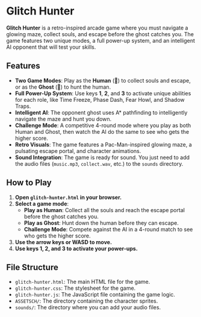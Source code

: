 # Glitch Hunter

**Glitch Hunter** is a retro-inspired arcade game where you must navigate a glowing maze, collect souls, and escape before the ghost catches you. The game features two unique modes, a full power-up system, and an intelligent AI opponent that will test your skills.

## Features

- **Two Game Modes**: Play as the **Human** (🏃) to collect souls and escape, or as the **Ghost** (👻) to hunt the human.
- **Full Power-Up System**: Use keys **1**, **2**, and **3** to activate unique abilities for each role, like Time Freeze, Phase Dash, Fear Howl, and Shadow Traps.
- **Intelligent AI**: The opponent ghost uses A* pathfinding to intelligently navigate the maze and hunt you down.
- **Challenge Mode**: A competitive 4-round mode where you play as both Human and Ghost, then watch the AI do the same to see who gets the higher score.
- **Retro Visuals**: The game features a Pac-Man-inspired glowing maze, a pulsating escape portal, and character animations.
- **Sound Integration**: The game is ready for sound. You just need to add the audio files (`music.mp3`, `collect.wav`, etc.) to the `sounds` directory.

## How to Play

1. **Open `glitch-hunter.html` in your browser.**
2. **Select a game mode**:
   - **Play as Human**: Collect all the souls and reach the escape portal before the ghost catches you.
   - **Play as Ghost**: Hunt down the human before they can escape.
   - **Challenge Mode**: Compete against the AI in a 4-round match to see who gets the higher score.
3. **Use the arrow keys or WASD to move.**
4. **Use keys 1, 2, and 3 to activate your power-ups.**

## File Structure

- `glitch-hunter.html`: The main HTML file for the game.
- `glitch-hunter.css`: The stylesheet for the game.
- `glitch-hunter.js`: The JavaScript file containing the game logic.
- `ASSETSCH/`: The directory containing the character sprites.
- `sounds/`: The directory where you can add your audio files.
